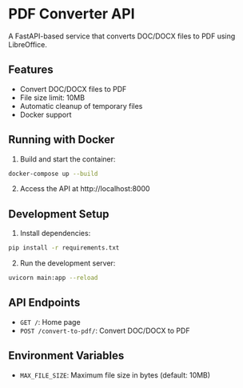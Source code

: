 # PDF Converter API

A FastAPI-based service that converts DOC/DOCX files to PDF using LibreOffice.

## Features
- Convert DOC/DOCX files to PDF
- File size limit: 10MB
- Automatic cleanup of temporary files
- Docker support

## Running with Docker

1. Build and start the container:
```bash
docker-compose up --build
```

2. Access the API at http://localhost:8000

## Development Setup

1. Install dependencies:
```bash
pip install -r requirements.txt
```

2. Run the development server:
```bash
uvicorn main:app --reload
```

## API Endpoints

- `GET /`: Home page
- `POST /convert-to-pdf/`: Convert DOC/DOCX to PDF

## Environment Variables

- `MAX_FILE_SIZE`: Maximum file size in bytes (default: 10MB)
